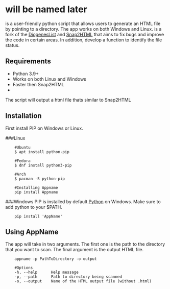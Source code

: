 # <AppName> will be named later
<AppName> is a user-friendly python script that allows users to generate an HTML file by pointing to a directory. The app works on both Windows and Linux. <AppName> is a fork of the [DiogenesList](https://github.com/ZapperDJ/DiogenesList) and [Snap2HTML](https://www.rlvision.com/snap2html/) that aims to fix bugs and improve the code in certain areas. In addition, <AppName> develop a function to identify the file status.


## Requirements

- Python 3.9+
- Works on both Linux and Windows
- Faster then Snap2HTML
- 

The script will output a html file thats similar to Snap2HTML


## Installation
First install PIP on Windows or Linux. 


###Linux
```
    #Ubuntu
    $ apt install python-pip
    
    #Fedora
    $ dnf install python3-pip
    
    #Arch
    $ pacman -S python-pip
    
    #Installing Appname
    pip install Appname
```

###Windows 
PIP is installed by default [Python](https://www.python.org/downloads/windows/) on Windows. Make sure to add python to your $PATH.
```
    pip install 'AppName'
```

## Using AppName
The app will take in two arguments. The first one is the path to the directory that you want to scan. The final argument is the output HTML file.
```
    appname -p PathToDirectory -o output
    
    #Options
    -h, --help      Help message
    -p, --path      Path to directory being scanned
    -o, --output    Name of the HTML output file (without .html)
```
    








